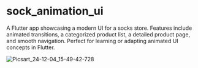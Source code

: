 # sock_animation_ui
A Flutter app showcasing a modern UI for a socks store. Features include animated transitions, a categorized product list, a detailed product page, and smooth navigation. Perfect for learning or adapting animated UI concepts in Flutter.



![Picsart_24-12-04_15-49-42-728](https://github.com/user-attachments/assets/f8f54f40-e62d-4ca4-af7d-0535907be36a)
